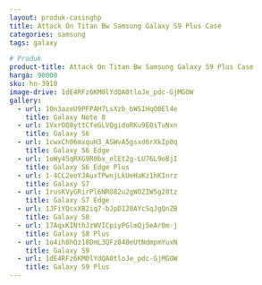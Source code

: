 ```yaml
---
layout: produk-casinghp
title: Attack On Titan Bw Samsung Galaxy S9 Plus Case
categories: samsung
tags: galaxy

# Produk
product-title: Attack On Titan Bw Samsung Galaxy S9 Plus Case
harga: 90000
sku: hn-3910
image-drive: 1dE4RFz6KM0lYdQA0tloJe_pdc-GjMGOW
gallery:
  - url: 10n3azeU9PFPAH7LsXzb_bWSIHqO0El4e
    title: Galaxy Note 8
  - url: 1VxrOQ8yttCfeGLVQgidoRKu9E0iTuNxn
    title: Galaxy S6
  - url: 1cwxCh06mxquH3_ASWvA5gsxd6rXkIp0q
    title: Galaxy S6 Edge
  - url: 1oWy45qRXG9R0bx_elEt2g-LU76L9oBjI
    title: Galaxy S6 Edge Plus
  - url: 1-4CL2eoYJAuxTPwnjLkUeHaKz1hKInrz
    title: Galaxy S7
  - url: 1rusKVyGRirPl6NRO82u2gWOZIW5g28tz
    title: Galaxy S7 Edge
  - url: 1JFiYQcxXB2iq7-bJpD120AYcSqJgQnZB
    title: Galaxy S8
  - url: 17AqxKINthJzWVICpiyPGlmQj5eAr0m-j
    title: Galaxy S8 Plus
  - url: 1o4ih8hQz18DmL3QFz840eUtNdmpmYuxN
    title: Galaxy S9
  - url: 1dE4RFz6KM0lYdQA0tloJe_pdc-GjMGOW
    title: Galaxy S9 Plus
---
```

